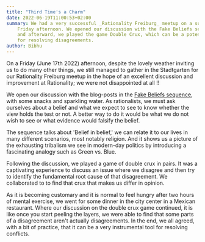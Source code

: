 ```yaml
---
title: "Third Time's a Charm"
date: 2022-06-19T11:00:53+02:00
summary: We had a very successful _Rationality Freiburg_ meetup on a sunny
    Friday afternoon. We opened our discussion with the Fake Beliefs sequence,
    and afterward, we played the game Double Crux, which can be a potent tool
    for resolving disagreements. 
author: Bibhu
---
```


On a Friday (June 17th 2022) afternoon, despite the lovely weather inviting us
to do many other things, we still managed to gather in the Stadtgarten for our
Rationality Freiburg meetup in the hope of an excellent discussion and
improvement at Rationality; we were not disappointed at all !!

We open our discussion with the blog-posts in the [Fake Beliefs
sequence](https://www.readthesequences.com/Fake-Beliefs-Sequence), with some
snacks and sparkling water. As rationalists, we must ask ourselves about a
belief and what we expect to see to know whether the view holds the test or
not.  A better way to do it would be what we do not wish to see or what
evidence would falsify the belief. 

The sequence talks about 'Belief in belief,' we can relate it to our lives in
many different scenarios, most notably religion. And it shows us a picture of
the exhausting tribalism we see in modern-day politics by introducing a
fascinating analogy such as Green vs. Blue.

Following the discussion, we played a game of double crux in pairs. It was a
captivating experience to discuss an issue where we disagree and then try to
identify the fundamental root cause of that disagreement. We collaborated to
to find that crux that makes us differ in opinion.

As it is becoming customary and it is normal to feel hungry after two hours of
mental exercise, we went for some dinner in the city center in a Mexican
restaurant. Where our discussion on the double crux game continued, it is like
once you start peeling the layers, we were able to find that some parts of a
disagreement aren't actually disagreements. In the end, we all agreed, with a
bit of practice, that it can be a very instrumental tool for resolving
conflicts. 
